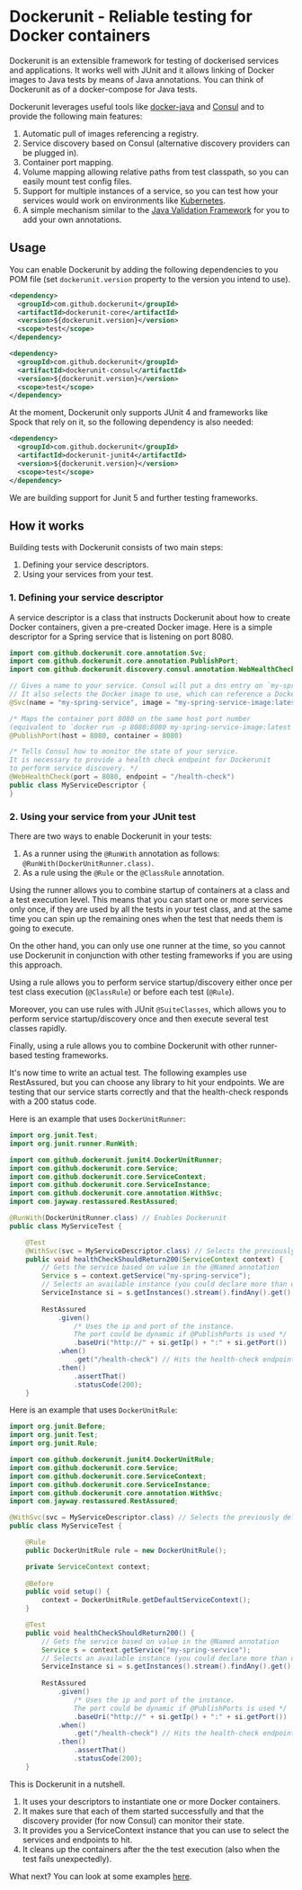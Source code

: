 # Dockerunit - Reliable testing for Docker containers

Dockerunit is an extensible framework for testing of dockerised services and 
applications.
It works well with JUnit and it allows linking of Docker images to Java tests by 
means of Java annotations.
You can think of Dockerunit as of a docker-compose for Java tests.

Dockerunit leverages useful tools like 
[docker-java](https://github.com/docker-java/docker-java) and 
[Consul](https://www.consul.io/) and to provide the 
following main features:
1. Automatic pull of images referencing a registry.
2. Service discovery based on Consul (alternative discovery 
providers can be plugged in).
3. Container port mapping.
4. Volume mapping allowing relative paths from test classpath, so you can 
easily mount test config files.
5. Support for multiple instances of a service, so you can test how your 
services would work on environments like [Kubernetes](https://kubernetes.io/).
6. A simple mechanism similar to the 
[Java Validation Framework](https://jcp.org/en/jsr/detail?id=303) for you to 
add your own annotations.
 
## Usage
You can enable Dockerunit by adding the following dependencies to you POM file 
(set `dockerunit.version` property to the version you intend to use).
```xml
<dependency>
  <groupId>com.github.dockerunit</groupId>
  <artifactId>dockerunit-core</artifactId>
  <version>${dockerunit.version}</version>
  <scope>test</scope>
</dependency>

<dependency>
  <groupId>com.github.dockerunit</groupId>
  <artifactId>dockerunit-consul</artifactId>
  <version>${dockerunit.version}</version>
  <scope>test</scope>
</dependency>
```
At the moment, Dockerunit only supports JUnit 4 and frameworks like Spock that rely on it, 
so the following dependency is also needed:

```xml
<dependency>
  <groupId>com.github.dockerunit</groupId>
  <artifactId>dockerunit-junit4</artifactId>
  <version>${dockerunit.version}</version>
  <scope>test</scope>
</dependency>
```

We are building support for Junit 5 and further testing frameworks.

## How it works
Building tests with Dockerunit consists of two main steps:
1. Defining your service descriptors.
2. Using your services from your test.

### 1. Defining your service descriptor
A service descriptor is a class that instructs Dockerunit about how to create 
Docker containers, given a pre-created Docker image.
Here is a simple descriptor for a Spring service that is listening on port 8080.

```java
import com.github.dockerunit.core.annotation.Svc;
import com.github.dockerunit.core.annotation.PublishPort;
import com.github.dockerunit.discovery.consul.annotation.WebHealthCheck;

// Gives a name to your service. Consul will put a dns entry on `my-spring-service.service.consul`.
// It also selects the Docker image to use, which can reference a Docker registry.
@Svc(name = "my-spring-service", image = "my-spring-service-image:latest")

/* Maps the container port 8080 on the same host port number 
(equivalent to `docker run -p 8080:8080 my-spring-service-image:latest`) */ 
@PublishPort(host = 8080, container = 8080) 

/* Tells Consul how to monitor the state of your service. 
It is necessary to provide a health check endpoint for Dockerunit 
to perform service discovery. */  
@WebHealthCheck(port = 8080, endpoint = "/health-check")
public class MyServiceDescriptor {
}
```

### 2. Using your service from your JUnit test

There are two ways to enable Dockerunit in your tests:

1. As a runner using the `@RunWith` annotation as follows: 
`@RunWith(DockerUnitRunner.class)`.
2. As a rule using the `@Rule` or the `@ClassRule` annotation.  

Using the runner allows you to combine startup of containers at a class and a 
test execution level.
This means that you can start one or more services only once, if they are used 
by all the tests in your test class, 
and at the same time you can spin up the remaining ones when the test that 
needs them is going to execute.

On the other hand, you can only use one runner at the time, so you cannot use 
Dockerunit in conjunction with other testing frameworks if you are using this 
approach.

Using a rule allows you to perform service startup/discovery either once per 
test class execution (`@ClassRule`) or before each test (`@Rule`). 

Moreover, you can use rules with JUnit `@SuiteClasses`, which allows you to 
perform service startup/discovery once and then execute several test classes 
rapidly.

Finally, using a rule allows you to combine Dockerunit with other runner-based 
testing frameworks. 


It's now time to write an actual test.
The following examples use RestAssured, but you can choose any library to hit 
your endpoints.
We are testing that our service starts correctly and that the health-check responds 
with a 200 status code.

Here is an example that uses `DockerUnitRunner`:
```java
import org.junit.Test;
import org.junit.runner.RunWith;

import com.github.dockerunit.junit4.DockerUnitRunner;
import com.github.dockerunit.core.Service;
import com.github.dockerunit.core.ServiceContext;
import com.github.dockerunit.core.ServiceInstance;
import com.github.dockerunit.core.annotation.WithSvc;
import com.jayway.restassured.RestAssured;

@RunWith(DockerUnitRunner.class) // Enables Dockerunit
public class MyServiceTest {

	@Test
	@WithSvc(svc = MyServiceDescriptor.class) // Selects the previously defined descriptor
	public void healthCheckShouldReturn200(ServiceContext context) {
		// Gets the service based on value in the @Named annotation
		Service s = context.getService("my-spring-service"); 
		// Selects an available instance (you could declare more than one)
		ServiceInstance si = s.getInstances().stream().findAny().get(); 
		
		RestAssured
			.given()
				/* Uses the ip and port of the instance. 
				The port could be dynamic if @PublishPorts is used */
				.baseUri("http://" + si.getIp() + ":" + si.getPort()) 
			.when()
				.get("/health-check") // Hits the health-check endpoint 
			.then()
				.assertThat()
				.statusCode(200);
	}
```

Here is an example that uses `DockerUnitRule`:
```java
import org.junit.Before;
import org.junit.Test;
import org.junit.Rule;

import com.github.dockerunit.junit4.DockerUnitRule;
import com.github.dockerunit.core.Service;
import com.github.dockerunit.core.ServiceContext;
import com.github.dockerunit.core.ServiceInstance;
import com.github.dockerunit.core.annotation.WithSvc;
import com.jayway.restassured.RestAssured;

@WithSvc(svc = MyServiceDescriptor.class) // Selects the previously defined descriptor
public class MyServiceTest {

	@Rule
	public DockerUnitRule rule = new DockerUnitRule();

	private ServiceContext context;
    
	@Before
	public void setup() {
		context = DockerUnitRule.getDefaultServiceContext();
	}

	@Test
	public void healthCheckShouldReturn200() {
		// Gets the service based on value in the @Named annotation
		Service s = context.getService("my-spring-service"); 
		// Selects an available instance (you could declare more than one)
		ServiceInstance si = s.getInstances().stream().findAny().get(); 
		
		RestAssured
			.given()
				/* Uses the ip and port of the instance. 
				The port could be dynamic if @PublishPorts is used */
				.baseUri("http://" + si.getIp() + ":" + si.getPort()) 
			.when()
				.get("/health-check") // Hits the health-check endpoint 
			.then()
				.assertThat()
				.statusCode(200);
	}
```

This is Dockerunit in a nutshell.
1. It uses your descriptors to instantiate one or more Docker containers.
2. It makes sure that each of them started successfully and that the discovery 
provider (for now Consul) can monitor their state.
3. It provides you a ServiceContext instance that you can use to select the 
services and endpoints to hit.
4. It cleans up the containers after the the test execution (also when the 
test fails unexpectedly).
  
What next? You can look at some examples [here](https://github.com/dockerunit/examples).
  
